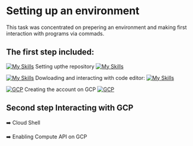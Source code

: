 # Setting up an environment

This task was concentrated on prepering an environment and making first interaction with programs via commads. 

## The first step included:

 [![My Skills](https://skillicons.dev/icons?i=github)](https://skillicons.dev) Setting upthe repository 
 [![My Skills](https://skillicons.dev/icons?i=github)](https://skillicons.dev)

[![My Skills](https://skillicons.dev/icons?i=vscode)](https://skillicons.dev) Dowloading and interacting with code editor:
[![My Skills](https://skillicons.dev/icons?i=vscode)](https://skillicons.dev)

[![GCP](https://skillicons.dev/icons?i=gcp)](https://cloud.google.com) Creating the account on GCP
[![GCP](https://skillicons.dev/icons?i=gcp)](https://cloud.google.com)

## Second step Interacting with GCP

:arrow_right: Cloud Shell


:arrow_right: Enabling Compute API on GCP
